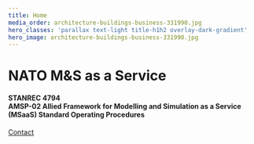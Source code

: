 ```yaml
---
title: Home
media_order: architecture-buildings-business-331990.jpg
hero_classes: 'parallax text-light title-h1h2 overlay-dark-gradient'
hero_image: architecture-buildings-business-331990.jpg
---
```


# NATO **M&S as a Service**
#### STANREC 4794 </br>AMSP-02 Allied Framework for Modelling and Simulation as a Service (MSaaS) Standard Operating Procedures

[Contact](mailto:msg@sto.nato.int?&classes=btn,btn-primary,btn-lg,btn-primary-outline)
